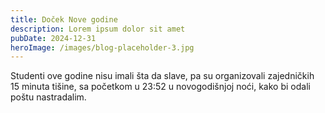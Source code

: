 ```yaml
---
title: Doček Nove godine
description: Lorem ipsum dolor sit amet
pubDate: 2024-12-31
heroImage: /images/blog-placeholder-3.jpg
---
```


Studenti ove godine nisu imali šta da slave, pa su organizovali zajedničkih 15 minuta tišine, sa početkom u 23:52 u novogodišnjoj noći, kako bi odali poštu nastradalim.
